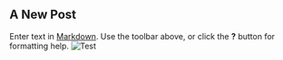 ## A New Post

Enter text in [Markdown](http://daringfireball.net/projects/markdown/). Use the toolbar above, or click the **?** button for formatting help.
![Test]({{site.baseurl}}/images/flat,800x800,070,f.u1.jpg)
